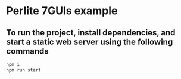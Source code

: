 # Perlite 7GUIs example

## To run the project, install dependencies, and start a static web server using the following commands

```sh
npm i
npm run start
```
